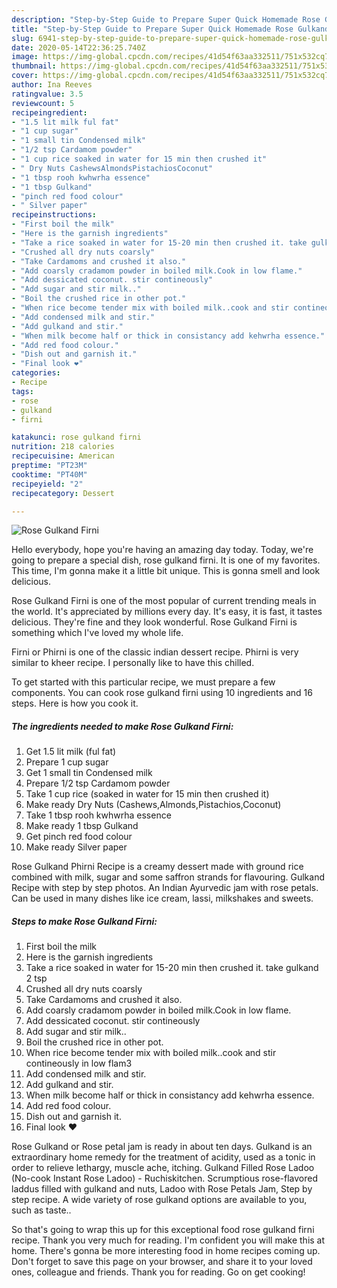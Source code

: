 ```yaml
---
description: "Step-by-Step Guide to Prepare Super Quick Homemade Rose Gulkand Firni"
title: "Step-by-Step Guide to Prepare Super Quick Homemade Rose Gulkand Firni"
slug: 6941-step-by-step-guide-to-prepare-super-quick-homemade-rose-gulkand-firni
date: 2020-05-14T22:36:25.740Z
image: https://img-global.cpcdn.com/recipes/41d54f63aa332511/751x532cq70/rose-gulkand-firni-recipe-main-photo.jpg
thumbnail: https://img-global.cpcdn.com/recipes/41d54f63aa332511/751x532cq70/rose-gulkand-firni-recipe-main-photo.jpg
cover: https://img-global.cpcdn.com/recipes/41d54f63aa332511/751x532cq70/rose-gulkand-firni-recipe-main-photo.jpg
author: Ina Reeves
ratingvalue: 3.5
reviewcount: 5
recipeingredient:
- "1.5 lit milk ful fat"
- "1 cup sugar"
- "1 small tin Condensed milk"
- "1/2 tsp Cardamom powder"
- "1 cup rice soaked in water for 15 min then crushed it"
- " Dry Nuts CashewsAlmondsPistachiosCoconut"
- "1 tbsp rooh kwhwrha essence"
- "1 tbsp Gulkand"
- "pinch red food colour"
- " Silver paper"
recipeinstructions:
- "First boil the milk"
- "Here is the garnish ingredients"
- "Take a rice soaked in water for 15-20 min then crushed it. take gulkand 2 tsp"
- "Crushed all dry nuts coarsly"
- "Take Cardamoms and crushed it also."
- "Add coarsly cradamom powder in boiled milk.Cook in low flame."
- "Add dessicated coconut. stir contineously"
- "Add sugar and stir milk.."
- "Boil the crushed rice in other pot."
- "When rice become tender mix with boiled milk..cook and stir contineously in low flam3"
- "Add condensed milk and stir."
- "Add gulkand and stir."
- "When milk become half or thick in consistancy add kehwrha essence."
- "Add red food colour."
- "Dish out and garnish it."
- "Final look ❤"
categories:
- Recipe
tags:
- rose
- gulkand
- firni

katakunci: rose gulkand firni 
nutrition: 218 calories
recipecuisine: American
preptime: "PT23M"
cooktime: "PT40M"
recipeyield: "2"
recipecategory: Dessert

---
```



![Rose Gulkand Firni](https://img-global.cpcdn.com/recipes/41d54f63aa332511/751x532cq70/rose-gulkand-firni-recipe-main-photo.jpg)

Hello everybody, hope you're having an amazing day today. Today, we're going to prepare a special dish, rose gulkand firni. It is one of my favorites. This time, I'm gonna make it a little bit unique. This is gonna smell and look delicious.

Rose Gulkand Firni is one of the most popular of current trending meals in the world. It's appreciated by millions every day. It's easy, it is fast, it tastes delicious. They're fine and they look wonderful. Rose Gulkand Firni is something which I've loved my whole life.

Firni or Phirni is one of the classic indian dessert recipe. Phirni is very similar to kheer recipe. I personally like to have this chilled.


To get started with this particular recipe, we must prepare a few components. You can cook rose gulkand firni using 10 ingredients and 16 steps. Here is how you cook it.

<!--inarticleads1-->

##### The ingredients needed to make Rose Gulkand Firni:

1. Get 1.5 lit milk (ful fat)
1. Prepare 1 cup sugar
1. Get 1 small tin Condensed milk
1. Prepare 1/2 tsp Cardamom powder
1. Take 1 cup rice (soaked in water for 15 min then crushed it)
1. Make ready  Dry Nuts (Cashews,Almonds,Pistachios,Coconut)
1. Take 1 tbsp rooh kwhwrha essence
1. Make ready 1 tbsp Gulkand
1. Get pinch red food colour
1. Make ready  Silver paper


Rose Gulkand Phirni Recipe is a creamy dessert made with ground rice combined with milk, sugar and some saffron strands for flavouring. Gulkand Recipe with step by step photos. An Indian Ayurvedic jam with rose petals. Can be used in many dishes like ice cream, lassi, milkshakes and sweets. 

<!--inarticleads2-->

##### Steps to make Rose Gulkand Firni:

1. First boil the milk
1. Here is the garnish ingredients
1. Take a rice soaked in water for 15-20 min then crushed it. take gulkand 2 tsp
1. Crushed all dry nuts coarsly
1. Take Cardamoms and crushed it also.
1. Add coarsly cradamom powder in boiled milk.Cook in low flame.
1. Add dessicated coconut. stir contineously
1. Add sugar and stir milk..
1. Boil the crushed rice in other pot.
1. When rice become tender mix with boiled milk..cook and stir contineously in low flam3
1. Add condensed milk and stir.
1. Add gulkand and stir.
1. When milk become half or thick in consistancy add kehwrha essence.
1. Add red food colour.
1. Dish out and garnish it.
1. Final look ❤


Rose Gulkand or Rose petal jam is ready in about ten days. Gulkand is an extraordinary home remedy for the treatment of acidity, used as a tonic in order to relieve lethargy, muscle ache, itching. Gulkand Filled Rose Ladoo (No-cook Instant Rose Ladoo) - Ruchiskitchen. Scrumptious rose-flavored laddus filled with gulkand and nuts, Ladoo with Rose Petals Jam, Step by step recipe. A wide variety of rose gulkand options are available to you, such as taste.. 

So that's going to wrap this up for this exceptional food rose gulkand firni recipe. Thank you very much for reading. I'm confident you will make this at home. There's gonna be more interesting food in home recipes coming up. Don't forget to save this page on your browser, and share it to your loved ones, colleague and friends. Thank you for reading. Go on get cooking!
